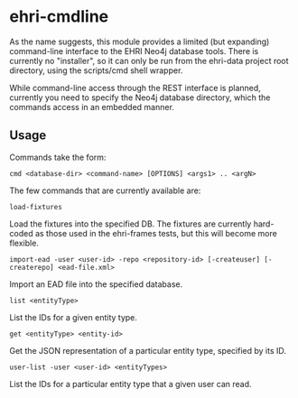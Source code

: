 ehri-cmdline
============
As the name suggests, this module provides a limited (but expanding) command-line interface to the EHRI Neo4j database tools. There is currently no "installer", so it can only be run from the ehri-data project root directory, using the scripts/cmd shell wrapper.

While command-line access through the REST interface is planned, currently you need to specify the Neo4j database directory, which the commands access in an embedded manner.

Usage
-----
Commands take the form:

	cmd <database-dir> <command-name> [OPTIONS] <args1> .. <argN>

The few commands that are currently available are:

	load-fixtures

Load the fixtures into the specified DB. The fixtures are currently hard-coded as those used in the ehri-frames tests, but this will become more flexible.

	import-ead -user <user-id> -repo <repository-id> [-createuser] [-createrepo] <ead-file.xml>

Import an EAD file into the specified database.

	list <entityType>

List the IDs for a given entity type.

	get <entityType> <entity-id>

Get the JSON representation of a particular entity type, specified by its ID.

	user-list -user <user-id> <entityTypes>

List the IDs for a particular entity type that a given user can read.
	
